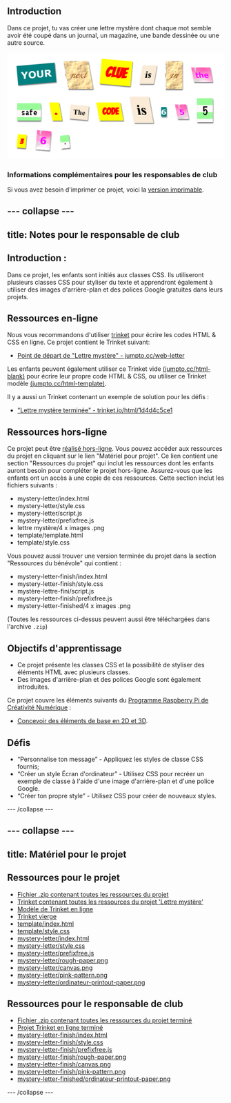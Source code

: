 ## Introduction

Dans ce projet, tu vas créer une lettre mystère dont chaque mot semble avoir été coupé dans un journal, un magazine, une bande dessinée ou une autre source.

![capture d'écran](images/letter-final.png)

### Informations complémentaires pour les responsables de club

Si vous avez besoin d'imprimer ce projet, voici la [version imprimable](https://projects.raspberrypi.org/en/projects/mystery-letter/print).

## \--- collapse \---

## title: Notes pour le responsable de club

## Introduction :

Dans ce projet, les enfants sont initiés aux classes CSS. Ils utiliseront plusieurs classes CSS pour styliser du texte et apprendront également à utiliser des images d'arrière-plan et des polices Google gratuites dans leurs projets.

## Ressources en-ligne

Nous vous recommandons d'utiliser [trinket](https://trinket.io/) pour écrire les codes HTML & CSS en ligne. Ce projet contient le Trinket suivant:

* [Point de départ de "Lettre mystère" - jumpto.cc/web-letter](http://jumpto.cc/web-letter)

Les enfants peuvent également utiliser ce Trinket vide [(jumpto.cc/html-blank)](http://jumpto.cc/html-blank) pour écrire leur propre code HTML & CSS, ou utiliser ce Trinket modèle [(jumpto.cc/html-template)](http://jumpto.cc/html-template).

Il y a aussi un Trinket contenant un exemple de solution pour les défis :

* ["Lettre mystère terminée" - trinket.io/html/1d4d4c5ce1](https://trinket.io/html/1d4d4c5ce1)

## Ressources hors-ligne

Ce projet peut être [réalisé hors-ligne](https://www.codeclubprojects.org/en-GB/resources/webdev-working-offline/). Vous pouvez accéder aux ressources du projet en cliquant sur le lien "Matériel pour projet". Ce lien contient une section "Ressources du projet" qui inclut les ressources dont les enfants auront besoin pour compléter le projet hors-ligne. Assurez-vous que les enfants ont un accès à une copie de ces ressources. Cette section inclut les fichiers suivants :

* mystery-letter/index.html
* mystery-letter/style.css
* mystery-letter/script.js
* mystery-letter/prefixfree.js
* lettre mystère/4 x images .png
* template/template.html
* template/style.css

Vous pouvez aussi trouver une version terminée du projet dans la section "Ressources du bénévole" qui contient :

* mystery-letter-finish/index.html
* mystery-letter-finish/style.css
* mystère-lettre-fini/script.js
* mystery-letter-finish/prefixfree.js
* mystery-letter-finished/4 x images .png

(Toutes les ressources ci-dessus peuvent aussi être téléchargées dans l'archive `.zip`)

## Objectifs d'apprentissage

* Ce projet présente les classes CSS et la possibilité de styliser des éléments HTML avec plusieurs classes.
* Des images d'arrière-plan et des polices Google sont également introduites. 

Ce projet couvre les éléments suivants du [Programme Raspberry Pi de Créativité Numérique](http://rpf.io/curriculum) :

* [Concevoir des éléments de base en 2D et 3D](https://www.raspberrypi.org/curriculum/design/creator).

## Défis

* “Personnalise ton message” - Appliquez les styles de classe CSS fournis;
* “Créer un style Écran d'ordinateur” - Utilisez CSS pour recréer un exemple de classe à l'aide d'une image d'arrière-plan et d'une police Google. 
* “Créer ton propre style” - Utilisez CSS pour créer de nouveaux styles.

\--- /collapse \---

## \--- collapse \---

## title: Matériel pour le projet

## Ressources pour le projet

* [Fichier .zip contenant toutes les ressources du projet](resources/letter-project-resources.zip)
* [Trinket contenant toutes les ressources du projet 'Lettre mystère'](http://jumpto.cc/web-letter)
* [Modèle de Trinket en ligne](http://jumpto.cc/trinket-template)
* [Trinket vierge](http://jumpto.cc/trinket-blank)
* [template/index.html](resources/template-index.html)
* [template/style.css](resources/template-style.css)
* [mystery-letter/index.html](resources/mystery-letter-index.html)
* [mystery-letter/style.css](resources/mystery-letter-style.css)
* [mystery-letter/prefixfree.js](resources/mystery-letter-prefixfree.js)
* [mystery-letter/rough-paper.png](resources/mystery-letter-rough-paper.png)
* [mystery-letter/canvas.png](resources/mystery-letter-canvas.png)
* [mystery-letter/pink-pattern.png](resources/mystery-letter-pink-pattern.png)
* [mystery-letter/ordinateur-printout-paper.png](resources/mystery-letter-computer-printout-paper.png)

## Ressources pour le responsable de club

* [Fichier .zip contenant toutes les ressources du projet terminé](resources/letter-volunteer-resources.zip)
* [Projet Trinket en ligne terminé](https://trinket.io/html/1d4d4c5ce1)
* [mystery-letter-finish/index.html](resources/mystery-letter-finished-index.html)
* [mystery-letter-finish/style.css](resources/mystery-letter-finished-style.css)
* [mystery-letter-finish/prefixfree.js](resources/mystery-letter-finished-prefixfree.js)
* [mystery-letter-finish/rough-paper.png](resources/mystery-letter-finished-rough-paper.png)
* [mystery-letter-finish/canvas.png](resources/mystery-letter-finished-canvas.png)
* [mystery-letter-finish/pink-pattern.png](resources/mystery-letter-finished-pink-pattern.png)
* [mystery-letter-finished/ordinateur-printout-paper.png](resources/mystery-letter-finished-computer-printout-paper.png)

\--- /collapse \---